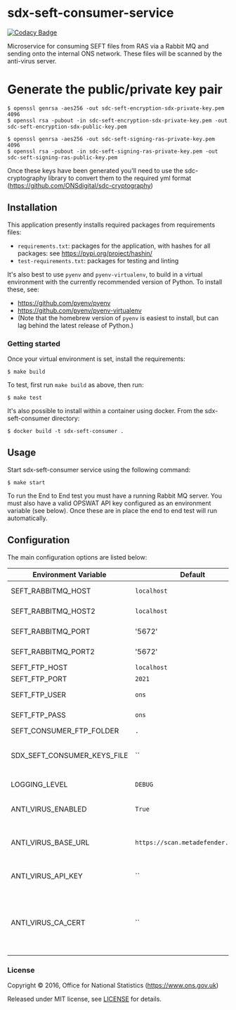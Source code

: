 # sdx-seft-consumer-service

[![Codacy Badge](https://api.codacy.com/project/badge/Grade/e761d8b0e15b42a092388e490682ae08)](https://www.codacy.com/app/ons-sdc/sdx-seft-consumer-service?utm_source=github.com&amp;utm_medium=referral&amp;utm_content=ONSdigital/sdx-seft-consumer-service&amp;utm_campaign=Badge_Grade)

Microservice for consuming SEFT files from RAS via a Rabbit MQ and sending onto the internal ONS network. These files will
be scanned by the anti-virus server.

# Generate the public/private key pair
```shell
$ openssl genrsa -aes256 -out sdc-seft-encryption-sdx-private-key.pem 4096
$ openssl rsa -pubout -in sdc-seft-encryption-sdx-private-key.pem -out sdc-seft-encryption-sdx-public-key.pem

$ openssl genrsa -aes256 -out sdc-seft-signing-ras-private-key.pem 4096
$ openssl rsa -pubout -in sdc-seft-signing-ras-private-key.pem -out sdc-seft-signing-ras-public-key.pem
```

Once these keys have been generated you'll need to use the sdc-cryptography library to convert them to the required yml
format (https://github.com/ONSdigital/sdc-cryptography)

## Installation
This application presently installs required packages from requirements files:
- `requirements.txt`: packages for the application, with hashes for all packages: see https://pypi.org/project/hashin/
- `test-requirements.txt`: packages for testing and linting

It's also best to use `pyenv` and `pyenv-virtualenv`, to build in a virtual environment with the currently recommended version of Python.  To install these, see:
- https://github.com/pyenv/pyenv
- https://github.com/pyenv/pyenv-virtualenv
- (Note that the homebrew version of `pyenv` is easiest to install, but can lag behind the latest release of Python.)

### Getting started
Once your virtual environment is set, install the requirements:
```shell
$ make build
```

To test, first run `make build` as above, then run:
```shell
$ make test
```

It's also possible to install within a container using docker. From the sdx-seft-consumer directory:
```shell
$ docker build -t sdx-seft-consumer .
```

## Usage

Start sdx-seft-consumer service using the following command:
```shell
$ make start
````

To run the End to End test you must have a running Rabbit MQ server. You must also have a valid OPSWAT API
key configured as an environment variable (see below). Once  these are in place the end to end test will run automatically.

## Configuration

The main configuration options are listed below:

| Environment Variable                  | Default                           | Description
|---------------------------------------|-----------------------------------|--------------
| SEFT_RABBITMQ_HOST                    | `localhost`                       | Host for rabbit mq 1
| SEFT_RABBITMQ_HOST2                   | `localhost`                       | Host for rabbit mq 2
| SEFT_RABBITMQ_PORT                    | '5672'                            | Port for rabbit mq 1
| SEFT_RABBITMQ_PORT2                   | '5672'                            | Port for rabbit mq 2
| SEFT_FTP_HOST                         | `localhost`                       | FTP host
| SEFT_FTP_PORT                         | `2021`                            | FTP port
| SEFT_FTP_USER                         | `ons`                             | FTP username
| SEFT_FTP_PASS                         | `ons`                             | FTP password
| SEFT_CONSUMER_FTP_FOLDER              | `.`                               | FTP Folder
| SDX_SEFT_CONSUMER_KEYS_FILE           | ``                                | RAS/SDX encryption and signing keys
| LOGGING_LEVEL                         | `DEBUG`                           | Logging sensitivity
| ANTI_VIRUS_ENABLED                    | `True`                            | Enable or disable A/V scan
| ANTI_VIRUS_BASE_URL                   | `https://scan.metadefender.com/v2`| The address of the A/V servers
| ANTI_VIRUS_API_KEY                    | ``                                | The API key for A/V servers
| ANTI_VIRUS_CA_CERT                    | ``                                | The path to ONS CA file used to verify internal https certificates

### License

Copyright ©‎ 2016, Office for National Statistics (https://www.ons.gov.uk)

Released under MIT license, see [LICENSE](LICENSE) for details.

